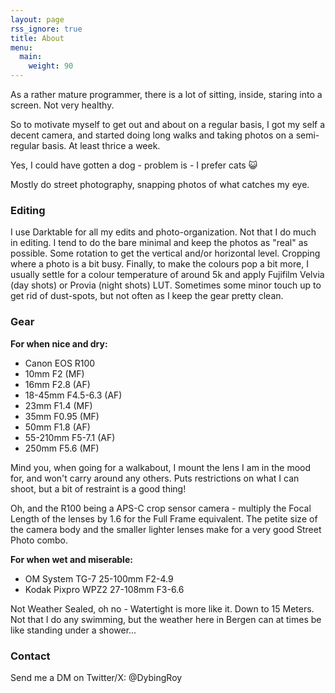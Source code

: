```yaml
---
layout: page
rss_ignore: true
title: About
menu:
  main:
    weight: 90
---
```


As a rather mature programmer, there is a lot of sitting, inside, staring into a screen. Not very healthy.

So to motivate myself to get out and about on a regular basis, I got my self a decent camera, and started doing long walks and taking photos on a semi-regular basis. At least thrice a week.

Yes, I could have gotten a dog - problem is - I prefer cats 😺

Mostly do street photography, snapping photos of what catches my eye.

### Editing

I use Darktable for all my edits and photo-organization. Not that I do much in editing. I tend to do the bare minimal and keep the photos as "real" as possible. Some rotation to get the vertical and/or horizontal level. Cropping where a photo is a bit busy. Finally, to make the colours pop a bit more, I usually settle for a colour temperature of around 5k and apply Fujifilm Velvia (day shots) or Provia (night shots) LUT. Sometimes some minor touch up to get rid of dust-spots, but not often as I keep the gear pretty clean.

### Gear

**For when nice and dry:**

- Canon EOS R100
- 10mm F2 (MF)
- 16mm F2.8 (AF)
- 18-45mm F4.5-6.3 (AF)
- 23mm F1.4 (MF)
- 35mm F0.95 (MF)
- 50mm F1.8 (AF)
- 55-210mm F5-7.1 (AF)
- 250mm F5.6 (MF)

Mind you, when going for a walkabout, I mount the lens I am in the mood for, and won't carry around any others. Puts restrictions on what I can shoot, but a bit of restraint is a good thing!

Oh, and the R100 being a APS-C crop sensor camera - multiply the Focal Length of the lenses by 1.6 for the Full Frame equivalent. The petite size of the camera body and the smaller lighter lenses make for a very good Street Photo combo.

**For when wet and miserable:**

- OM System TG-7 25-100mm F2-4.9
- Kodak Pixpro WPZ2 27-108mm F3-6.6

Not Weather Sealed, oh no - Watertight is more like it. Down to 15 Meters. Not that I do any swimming, but the weather here in Bergen can at times be like standing under a shower...

### Contact

Send me a DM on Twitter/X: @DybingRoy

